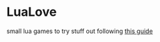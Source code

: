 # LuaLove
small lua games to try stuff out
following [this guide](https://berbasoft.com/simplegametutorials/love/)
